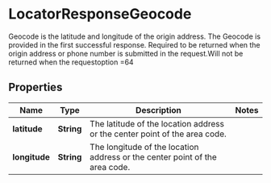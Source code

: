 

# LocatorResponseGeocode

Geocode is the latitude and longitude of the origin address. The Geocode is provided in the first successful response. Required to be returned when the origin address or phone number is submitted in the request.Will not be returned when the  requestoption =64

## Properties

| Name | Type | Description | Notes |
|------------ | ------------- | ------------- | -------------|
|**latitude** | **String** | The latitude of the location address or the center point of the area code. |  |
|**longitude** | **String** | The longitude of the location address or the center point of the area code. |  |



